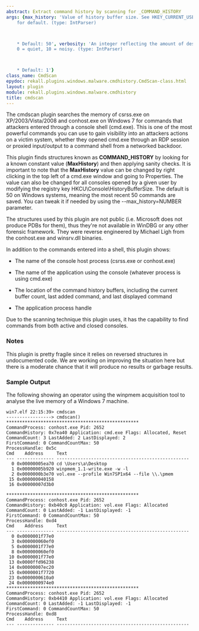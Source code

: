 ```yaml
---
abstract: Extract command history by scanning for _COMMAND_HISTORY
args: {max_history: 'Value of history buffer size. See HKEY_CURRENT_USER\Console\HistoryBufferSize
    for default. (type: IntParser)



    * Default: 50', verbosity: 'An integer reflecting the amount of desired output:
    0 = quiet, 10 = noisy. (type: IntParser)



    * Default: 1'}
class_name: CmdScan
epydoc: rekall.plugins.windows.malware.cmdhistory.CmdScan-class.html
layout: plugin
module: rekall.plugins.windows.malware.cmdhistory
title: cmdscan
---
```


The cmdscan plugin searches the memory of csrss.exe on XP/2003/Vista/2008 and
conhost.exe on Windows 7 for commands that attackers entered through a console
shell (cmd.exe). This is one of the most powerful commands you can use to gain
visibility into an attackers actions on a victim system, whether they opened
cmd.exe through an RDP session or proxied input/output to a command shell from a
networked backdoor.

This plugin finds structures known as **COMMAND_HISTORY** by looking for a known
constant value (**MaxHistory**) and then applying sanity checks. It is important
to note that the **MaxHistory** value can be changed by right clicking in the
top left of a cmd.exe window and going to Properties. The value can also be
changed for all consoles opened by a given user by modifying the registry key
HKCU\Console\HistoryBufferSize. The default is 50 on Windows systems, meaning
the most recent 50 commands are saved. You can tweak it if needed by using the
--max_history=NUMBER parameter.

The structures used by this plugin are not public (i.e. Microsoft does not
produce PDBs for them), thus they're not available in WinDBG or any other
forensic framework. They were reverse engineered by Michael Ligh from the
conhost.exe and winsrv.dll binaries.

In addition to the commands entered into a shell, this plugin shows:

* The name of the console host process (csrss.exe or conhost.exe)

* The name of the application using the console (whatever process is using cmd.exe)

* The location of the command history buffers, including the current buffer count, last added command, and last displayed command

* The application process handle

Due to the scanning technique this plugin uses, it has the capability to find
commands from both active and closed consoles.


### Notes

This plugin is pretty fragile since it relies on reversed structures in
undocumented code. We are working on improving the situation here but there is a
moderate chance that it will produce no results or garbage results.

### Sample Output

The following showing an operator using the winpmem acquisition tool to analyse
the live memory of a Windows 7 machine.

```
win7.elf 22:15:39> cmdscan
-----------------> cmdscan()
**************************************************
CommandProcess: conhost.exe Pid: 2652
CommandHistory: 0x7ea40 Application: cmd.exe Flags: Allocated, Reset
CommandCount: 3 LastAdded: 2 LastDisplayed: 2
FirstCommand: 0 CommandCountMax: 50
ProcessHandle: 0x5c
Cmd    Address     Text
--- -------------- --------------------------------------------------
  0 0x00000005ea70 cd \Users\a\Desktop
  1 0x00000005b920 winpmem_1.1-write.exe -w -l
  2 0x0000000b3e70 vol.exe --profile Win7SP1x64 --file \\.\pmem
 15 0x000000040158
 16 0x00000007d3b0

**************************************************
CommandProcess: conhost.exe Pid: 2652
CommandHistory: 0xb40c0 Application: vol.exe Flags: Allocated
CommandCount: 0 LastAdded: -1 LastDisplayed: -1
FirstCommand: 0 CommandCountMax: 50
ProcessHandle: 0xd4
Cmd    Address     Text
--- -------------- --------------------------------------------------
  0 0x0000001f77e0
  3 0x000000060ef0
  5 0x0000001f77e0
  8 0x000000060ef0
 10 0x0000001f77e0
 13 0x0000ffd96238
 14 0x00000007ec20
 15 0x0000001f7720
 23 0x0000000610a0
 24 0x0000000974e0
**************************************************
CommandProcess: conhost.exe Pid: 2652
CommandHistory: 0xb4410 Application: vol.exe Flags: Allocated
CommandCount: 0 LastAdded: -1 LastDisplayed: -1
FirstCommand: 0 CommandCountMax: 50
ProcessHandle: 0xd8
Cmd    Address     Text
--- -------------- --------------------------------------------------
```